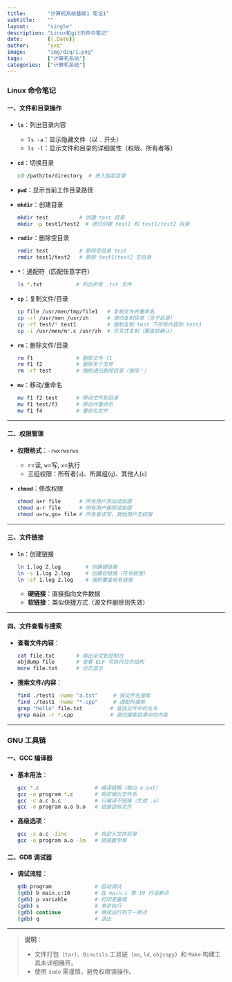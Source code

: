 ```yaml
---
title:       "计算机系统基础1 笔记1"
subtitle:    ""
layout:      "single"
description: "Linux和git的命令笔记"
date:        {{.Date}}
author:      "yxq"
image:       "img/dzq/1.png"
tags:        ["计算机系统"]
categories:  ["计算机系统"]
---
```


### Linux 命令笔记

#### 一、文件和目录操作

- **`ls`**：列出目录内容

  - `ls -a`：显示隐藏文件（以 `.` 开头）
  - `ls -l`：显示文件和目录的详细属性（权限、所有者等）

- **`cd`**：切换目录

  ```bash
  cd /path/to/directory  # 进入指定目录
  ```

- **`pwd`**：显示当前工作目录路径

- **`mkdir`**：创建目录

  ```bash
  mkdir test          # 创建 test 目录
  mkdir -p test1/test2  # 递归创建 test1 和 test1/test2 目录
  ```

- **`rmdir`**：删除空目录

  ```bash
  rmdir test          # 删除空目录 test
  rmdir test1/test2   # 删除 test1/test2 空目录
  ```

- **`*`**：通配符（匹配任意字符）

  ```bash
  ls *.txt           # 列出所有 .txt 文件
  ```

- **`cp`**：复制文件/目录

  ```bash
  cp file /usr/men/tmp/file1   # 复制文件并重命名
  cp -rf /usr/men /usr/zh      # 递归复制目录（含子目录）
  cp -rf test/* test1          # 强制复制 test 下所有内容到 test1
  cp -i /usr/men/m*.c /usr/zh  # 交互式复制（覆盖前确认）
  ```

- **`rm`**：删除文件/目录

  ```bash
  rm f1              # 删除文件 f1
  rm f1 f2           # 删除多个文件
  rm -rf test        # 强制递归删除目录（慎用！）
  ```

- **`mv`**：移动/重命名

  ```bash
  mv f1 f2 test      # 移动文件到目录
  mv f1 test/f3      # 移动并重命名
  mv f1 f4           # 重命名文件
  ```

---

#### 二、权限管理

- **权限格式**：`-rwxrwxrwx`

  - `r`=读, `w`=写, `x`=执行
  - 三组权限：所有者(`u`)、所属组(`g`)、其他人(`o`)

- **`chmod`**：修改权限

  ```bash
  chmod a+r file      # 所有用户添加读权限
  chmod a-r file      # 所有用户移除读权限
  chmod u=rw,go= file # 所有者读写，其他用户无权限
  ```

---

#### 三、文件链接

- **`ln`**：创建链接

  ```bash
  ln 1.log 2.log        # 创建硬链接
  ln -s 1.log 2.log     # 创建软链接（符号链接）
  ln -sf 1.log 2.log    # 强制覆盖现有链接
  ```

  - **硬链接**：直接指向文件数据
  - **软链接**：类似快捷方式（源文件删除则失效）

---

#### 四、文件查看与搜索

- **查看文件内容**：

  ```bash
  cat file.txt       # 输出全文到控制台
  objdump file       # 查看 ELF 可执行文件结构
  more file.txt      # 分页显示
  ```

- **搜索文件/内容**：

  ```bash
  find ./test1 -name "a.txt"     # 按文件名搜索
  find ./test1 -name "*.cpp"     # 通配符搜索
  grep "hello" file.txt         # 查找文件中的文本
  grep main -r *.cpp            # 递归搜索目录中的内容
  ```

---

### GNU 工具链

#### 一、GCC 编译器

- **基本用法**：

  ```bash
  gcc *.c                  # 编译链接（输出 a.out）
  gcc -o program *.c       # 指定输出文件名
  gcc -c a.c b.c           # 只编译不链接（生成 .o）
  gcc -o program a.o b.o   # 链接目标文件
  ```

- **高级选项**：

  ```bash
  gcc -c a.c -Iinc         # 指定头文件目录
  gcc -o program a.o -lm   # 链接数学库
  ```

#### 二、GDB 调试器

- **调试流程**：

  ```bash
  gdb program              # 启动调试
  (gdb) b main.c:10        # 在 main.c 第 10 行设断点
  (gdb) p variable         # 打印变量值
  (gdb) s                  # 单步执行
  (gdb) continue           # 继续运行到下一断点
  (gdb) q                  # 退出
  ```

---

> **说明**：
>
> - 文件打包（`tar`）、`Binutils` 工具链（`as`, `ld`, `objcopy`）和 `Make` 构建工具未详细展开。
> - 使用 `sudo` 需谨慎，避免权限误操作。
